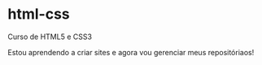 # html-css
Curso de HTML5 e CSS3 

Estou aprendendo a criar sites e agora vou gerenciar meus repositóriaos!